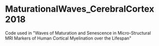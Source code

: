 # MaturationalWaves_CerebralCortex2018
Code used in "Waves of Maturation and Senescence in Micro-Structural MRI Markers of Human Cortical Myelination over the Lifespan"
